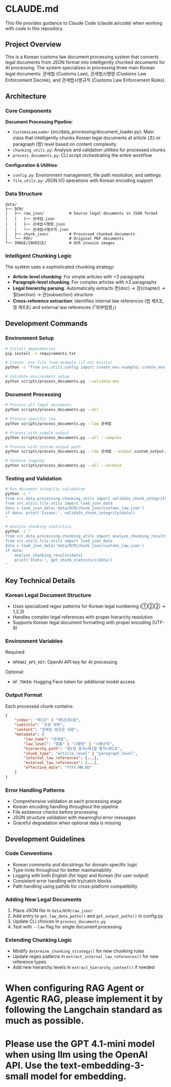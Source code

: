 # CLAUDE.md

This file provides guidance to Claude Code (claude.ai/code) when working with code in this repository.

## Project Overview

This is a Korean customs law document processing system that converts legal documents from JSON format into intelligently chunked documents for AI processing. The system specializes in processing three main Korean legal documents: 관세법 (Customs Law), 관세법시행령 (Customs Law Enforcement Decree), and 관세법시행규칙 (Customs Law Enforcement Rules).

## Architecture

### Core Components

**Document Processing Pipeline**:

- `CustomsLawLoader` (src/data_processing/document_loader.py): Main class that intelligently chunks Korean legal documents at article (조) or paragraph (항) level based on content complexity
- `chunking_utils.py`: Analysis and validation utilities for processed chunks
- `process_documents.py`: CLI script orchestrating the entire workflow

**Configuration & Utilities**:

- `config.py`: Environment management, file path resolution, and settings
- `file_utils.py`: JSON I/O operations with Korean encoding support

### Data Structure

```
data/
├── DCM/
│   ├── raw_json/           # Source legal documents in JSON format
│   │   ├── 관세법.json
│   │   ├── 관세법시행령.json
│   │   └── 관세법시행규칙.json
│   ├── chunk_json/         # Processed chunked documents
│   └── PDF/                # Original PDF documents
└── IMAGE/INVOICE/          # OCR invoice images
```

### Intelligent Chunking Logic

The system uses a sophisticated chunking strategy:

- **Article-level chunking**: For simple articles with <3 paragraphs
- **Paragraph-level chunking**: For complex articles with ≥3 paragraphs
- **Legal hierarchy parsing**: Automatically extracts 편(doc) → 장(chapter) → 절(section) → 관(subsection) structure
- **Cross-reference extraction**: Identifies internal law references (법 제X조, 영 제X조) and external law references (「외부법령」)

## Development Commands

### Environment Setup

```bash
# Install dependencies
pip install -r requirements.txt

# Create .env file from example (if not exists)
python -c "from src.utils.config import create_env_example; create_env_example()"

# Validate environment setup
python scripts/process_documents.py --validate-env
```

### Document Processing

```bash
# Process all legal documents
python scripts/process_documents.py --all

# Process specific law
python scripts/process_documents.py --law 관세법

# Process with sample output
python scripts/process_documents.py --all --samples

# Process with custom output path
python scripts/process_documents.py --law 관세법 --output custom_output.json

# Verbose logging
python scripts/process_documents.py --all --verbose
```

### Testing and Validation

```bash
# Run document integrity validation
python -c "
from src.data_processing.chunking_utils import validate_chunk_integrity
from src.utils.file_utils import load_json_data
data = load_json_data('data/DCM/chunk_json/customs_law.json')
if data: print('Issues:', validate_chunk_integrity(data))
"

# Analyze chunking statistics
python -c "
from src.data_processing.chunking_utils import analyze_chunking_results, get_chunk_statistics
from src.utils.file_utils import load_json_data
data = load_json_data('data/DCM/chunk_json/customs_law.json')
if data:
    analyze_chunking_results(data)
    print('Stats:', get_chunk_statistics(data))
"
```

## Key Technical Details

### Korean Legal Document Structure

- Uses specialized regex patterns for Korean legal numbering (①②③ → 1,2,3)
- Handles complex legal references with proper hierarchy resolution
- Supports Korean legal document formatting with proper encoding (UTF-8)

### Environment Variables

Required:

- `OPENAI_API_KEY`: OpenAI API key for AI processing

Optional:

- `HF_TOKEN`: Hugging Face token for additional model access

### Output Format

Each processed chunk contains:

```json
{
    "index": "제1조" | "제5조제1항",
    "subtitle": "조문 제목",
    "content": "정제된 법조문 내용",
    "metadata": {
        "law_name": "관세법",
        "law_level": "법률" | "시행령" | "시행규칙",
        "hierarchy_path": "제1장 총칙>제1절 통칙>제1조",
        "chunk_type": "article_level" | "paragraph_level",
        "internal_law_references": {...},
        "external_law_references": [...],
        "effective_date": "YYYY.MM.DD"
    }
}
```

### Error Handling Patterns

- Comprehensive validation at each processing stage
- Korean encoding handling throughout the pipeline
- File existence checks before processing
- JSON structure validation with meaningful error messages
- Graceful degradation when optional data is missing

## Development Guidelines

### Code Conventions

- Korean comments and docstrings for domain-specific logic
- Type hints throughout for better maintainability
- Logging with both English (for logs) and Korean (for user output)
- Consistent error handling with try/catch blocks
- Path handling using pathlib for cross-platform compatibility

### Adding New Legal Documents

1. Place JSON file in `data/DCM/raw_json/`
2. Add entry to `get_law_data_paths()` and `get_output_paths()` in config.py
3. Update CLI choices in `process_documents.py`
4. Test with `--law` flag for single document processing

### Extending Chunking Logic

- Modify `determine_chunking_strategy()` for new chunking rules
- Update regex patterns in `extract_internal_law_references()` for new reference types
- Add new hierarchy levels in `extract_hierarchy_context()` if needed

# When configuring RAG Agent or Agentic RAG, please implement it by following the Langchain standard as much as possible.

# Please use the GPT 4.1-mini model when using llm using the OpenAI API. Use the text-embedding-3-small model for embedding.
